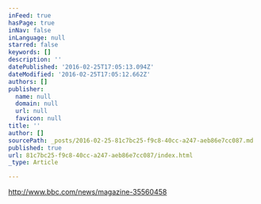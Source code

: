 ```yaml
---
inFeed: true
hasPage: true
inNav: false
inLanguage: null
starred: false
keywords: []
description: ''
datePublished: '2016-02-25T17:05:13.094Z'
dateModified: '2016-02-25T17:05:12.662Z'
authors: []
publisher:
  name: null
  domain: null
  url: null
  favicon: null
title: ''
author: []
sourcePath: _posts/2016-02-25-81c7bc25-f9c8-40cc-a247-aeb86e7cc087.md
published: true
url: 81c7bc25-f9c8-40cc-a247-aeb86e7cc087/index.html
_type: Article

---
```

http://www.bbc.com/news/magazine-35560458